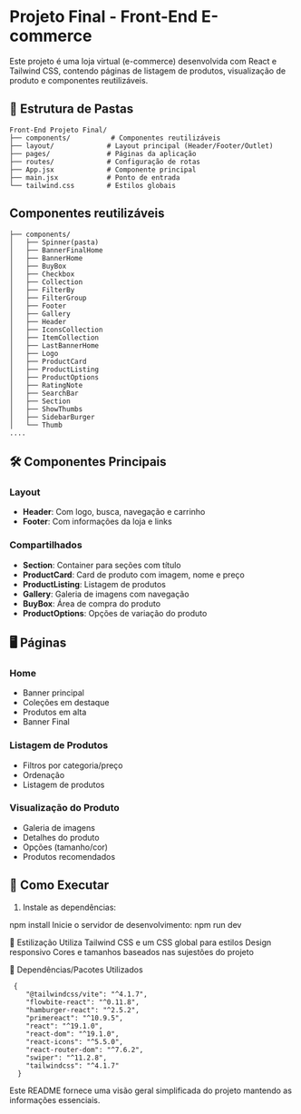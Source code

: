 # Projeto Final - Front-End E-commerce

Este projeto é uma loja virtual (e-commerce) desenvolvida com React e Tailwind CSS, contendo páginas de listagem de produtos, visualização de produto e componentes reutilizáveis.

## 📂 Estrutura de Pastas
```
Front-End Projeto Final/
├── components/          # Componentes reutilizáveis
├── layout/             # Layout principal (Header/Footer/Outlet)
├── pages/              # Páginas da aplicação
├── routes/             # Configuração de rotas
├── App.jsx             # Componente principal
├── main.jsx            # Ponto de entrada
└── tailwind.css        # Estilos globais
````

## Componentes reutilizáveis
````
├── components/
│   ├── Spinner(pasta)
│   ├── BannerFinalHome
│   ├── BannerHome
│   ├── BuyBox
│   ├── Checkbox
│   ├── Collection
│   ├── FilterBy
│   ├── FilterGroup
│   ├── Footer
│   ├── Gallery
│   ├── Header
│   ├── IconsCollection
│   ├── ItemCollection
│   ├── LastBannerHome
│   ├── Logo
│   ├── ProductCard
│   ├── ProductListing
│   ├── ProductOptions
│   ├── RatingNote
│   ├── SearchBar
│   ├── Section
│   ├── ShowThumbs
│   ├── SidebarBurger
│   └── Thumb
....

````


## 🛠 Componentes Principais

### Layout
- **Header**: Com logo, busca, navegação e carrinho
- **Footer**: Com informações da loja e links

### Compartilhados
- **Section**: Container para seções com título
- **ProductCard**: Card de produto com imagem, nome e preço
- **ProductListing**: Listagem de produtos
- **Gallery**: Galeria de imagens com navegação
- **BuyBox**: Área de compra do produto
- **ProductOptions**: Opções de variação do produto

## 🖥 Páginas

### Home
- Banner principal
- Coleções em destaque
- Produtos em alta
- Banner Final

### Listagem de Produtos
- Filtros por categoria/preço
- Ordenação
- Listagem de produtos

### Visualização do Produto
- Galeria de imagens
- Detalhes do produto
- Opções (tamanho/cor)
- Produtos recomendados

## 🚀 Como Executar

1. Instale as dependências:

npm install
Inicie o servidor de desenvolvimento:
npm run dev

🎨 Estilização
Utiliza Tailwind CSS e um CSS global para estilos
Design responsivo
Cores e tamanhos baseados nas sujestões do projeto

📌 Dependências/Pacotes Utilizados
````
 {
    "@tailwindcss/vite": "^4.1.7",
    "flowbite-react": "^0.11.8",
    "hamburger-react": "^2.5.2",
    "primereact": "^10.9.5",
    "react": "^19.1.0",
    "react-dom": "^19.1.0",
    "react-icons": "^5.5.0",
    "react-router-dom": "^7.6.2",
    "swiper": "^11.2.8",
    "tailwindcss": "^4.1.7"
  }
````

Este README fornece uma visão geral simplificada do projeto mantendo as informações essenciais.
